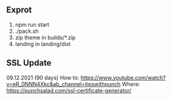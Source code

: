 ## Exprot

1. npm run start
2. ./pack.sh
3. zip theme in builds/*.zip
4. landing in landing/dist


## SSL Update
09.12.2021 (90 days)
How to: https://www.youtube.com/watch?v=eR_0NNN4Xkc&ab_channel=tipswithpunch
Where: https://punchsalad.com/ssl-certificate-generator/